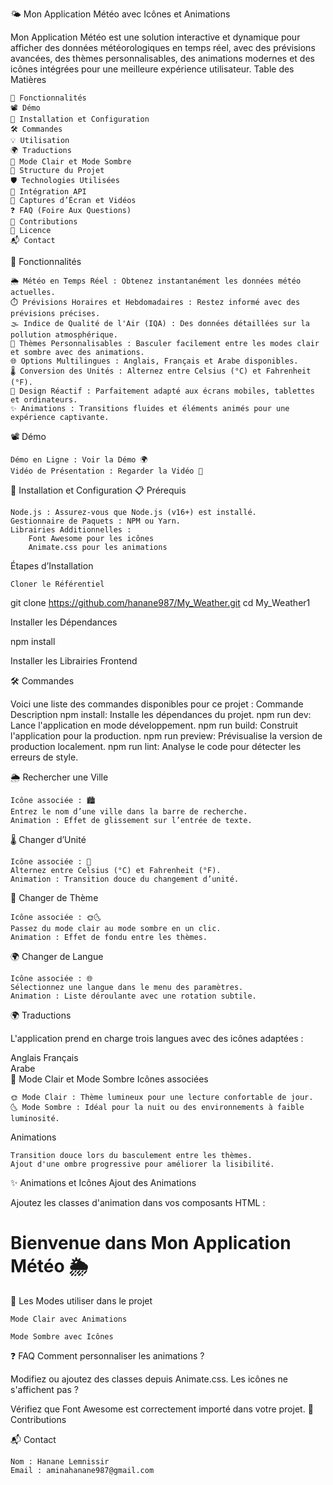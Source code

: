 🌤️ Mon Application Météo avec Icônes et Animations

Mon Application Météo est une solution interactive et dynamique pour afficher des données météorologiques en temps réel, avec des prévisions avancées, des thèmes personnalisables, des animations modernes et des icônes intégrées pour une meilleure expérience utilisateur.
Table des Matières

    🌟 Fonctionnalités
    📽️ Démo
    🚀 Installation et Configuration
    🛠️ Commandes
    💡 Utilisation
    🌍 Traductions
    🎨 Mode Clair et Mode Sombre
    📂 Structure du Projet
    🛡️ Technologies Utilisées
    🔗 Intégration API
    📸 Captures d’Écran et Vidéos
    ❓ FAQ (Foire Aux Questions)
    🤝 Contributions
    📜 Licence
    📬 Contact

🌟 Fonctionnalités

    🌦️ Météo en Temps Réel : Obtenez instantanément les données météo actuelles.
    ⏱️ Prévisions Horaires et Hebdomadaires : Restez informé avec des prévisions précises.
    🌫️ Indice de Qualité de l'Air (IQA) : Des données détaillées sur la pollution atmosphérique.
    🎨 Thèmes Personnalisables : Basculer facilement entre les modes clair et sombre avec des animations.
    🌐 Options Multilingues : Anglais, Français et Arabe disponibles.
    🌡️ Conversion des Unités : Alternez entre Celsius (°C) et Fahrenheit (°F).
    📱 Design Réactif : Parfaitement adapté aux écrans mobiles, tablettes et ordinateurs.
    ✨ Animations : Transitions fluides et éléments animés pour une expérience captivante.

📽️ Démo

    Démo en Ligne : Voir la Démo 🌍
    Vidéo de Présentation : Regarder la Vidéo 🎥

🚀 Installation et Configuration
📋 Prérequis

    Node.js : Assurez-vous que Node.js (v16+) est installé.
    Gestionnaire de Paquets : NPM ou Yarn.
    Librairies Additionnelles :
        Font Awesome pour les icônes
        Animate.css pour les animations

Étapes d’Installation

    Cloner le Référentiel

git clone https://github.com/hanane987/My_Weather.git
cd My_Weather1

Installer les Dépendances

npm install

Installer les Librairies Frontend



🛠️ Commandes

Voici une liste des commandes disponibles pour ce projet :
Commande	         Description
npm install:	   Installe les dépendances du projet.
npm run dev:	   Lance l'application en mode développement.
npm run build:	   Construit l'application pour la production.
npm run preview:   Prévisualise la version de production localement.
npm run lint:	   Analyse le code pour détecter les erreurs de style.

🌦️ Rechercher une Ville

    Icône associée : 🏙️
    Entrez le nom d’une ville dans la barre de recherche.
    Animation : Effet de glissement sur l’entrée de texte.

🌡️ Changer d’Unité

    Icône associée : 🔄
    Alternez entre Celsius (°C) et Fahrenheit (°F).
    Animation : Transition douce du changement d’unité.

🎨 Changer de Thème

    Icône associée : 🌞🌜
    Passez du mode clair au mode sombre en un clic.
    Animation : Effet de fondu entre les thèmes.

🌍 Changer de Langue

    Icône associée : 🌐
    Sélectionnez une langue dans le menu des paramètres.
    Animation : Liste déroulante avec une rotation subtile.

🌍 Traductions

L'application prend en charge trois langues avec des icônes adaptées :

Anglais	
Français	
Arabe	
🎨 Mode Clair et Mode Sombre
Icônes associées

    🌞 Mode Clair : Thème lumineux pour une lecture confortable de jour.
    🌜 Mode Sombre : Idéal pour la nuit ou des environnements à faible luminosité.

Animations

    Transition douce lors du basculement entre les thèmes.
    Ajout d'une ombre progressive pour améliorer la lisibilité.


✨ Animations et Icônes
Ajout des Animations

Ajoutez les classes d'animation dans vos composants HTML :

<div class="animate__animated animate__fadeIn">
  <h1>Bienvenue dans Mon Application Météo 🌦️</h1>
</div>



📸 Les Modes utiliser dans le projet

    Mode Clair avec Animations

    Mode Sombre avec Icônes

❓ FAQ
Comment personnaliser les animations ?

Modifiez ou ajoutez des classes depuis Animate.css.
Les icônes ne s'affichent pas ?

Vérifiez que Font Awesome est correctement importé dans votre projet.
🤝 Contributions


📬 Contact

    Nom : Hanane Lemnissir 
    Email : aminahanane987@gmail.com

